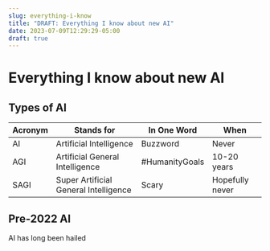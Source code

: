 ```yaml
---
slug: everything-i-know
title: "DRAFT: Everything I know about new AI"
date: 2023-07-09T12:29:29-05:00
draft: true
---
```


# Everything I know about new AI

## Types of AI

| Acronym | Stands for | In One Word | When |
| ----------- | ----------- | ----------- | ----------- |
| AI | Artificial Intelligence | Buzzword | Never |
| AGI | Artificial General Intelligence | #HumanityGoals | 10-20 years |
| SAGI | Super Artificial General Intelligence | Scary | Hopefully never |

## Pre-2022 AI

<!--begin-->

AI has long been hailed